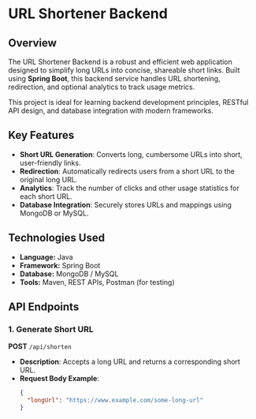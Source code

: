 # URL Shortener Backend  

## Overview  
The URL Shortener Backend is a robust and efficient web application designed to simplify long URLs into concise, shareable short links. Built using **Spring Boot**, this backend service handles URL shortening, redirection, and optional analytics to track usage metrics.  

This project is ideal for learning backend development principles, RESTful API design, and database integration with modern frameworks.  

## Key Features  
- **Short URL Generation**: Converts long, cumbersome URLs into short, user-friendly links.  
- **Redirection**: Automatically redirects users from a short URL to the original long URL.  
- **Analytics**: Track the number of clicks and other usage statistics for each short URL.  
- **Database Integration**: Securely stores URLs and mappings using MongoDB or MySQL.  

## Technologies Used  
- **Language:** Java  
- **Framework:** Spring Boot  
- **Database:** MongoDB / MySQL  
- **Tools:** Maven, REST APIs, Postman (for testing)  

## API Endpoints  
### 1. Generate Short URL  
**POST** `/api/shorten`  
- **Description**: Accepts a long URL and returns a corresponding short URL.  
- **Request Body Example**:  
  ```json
  {  
    "longUrl": "https://www.example.com/some-long-url"  
  }  
